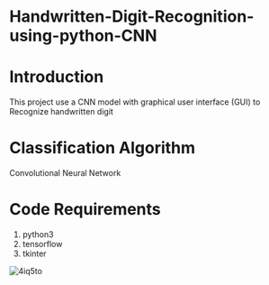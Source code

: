 # Handwritten-Digit-Recognition-using-python-CNN

# Introduction
This project use a CNN model with graphical user interface (GUI) to Recognize handwritten digit 

# Classification Algorithm
Convolutional Neural Network

# Code Requirements
1. python3
2. tensorflow
3. tkinter


![4iq5to](https://user-images.githubusercontent.com/72820840/96260555-dcaa7800-0fc7-11eb-8a83-ee9a03bd3b37.gif)
